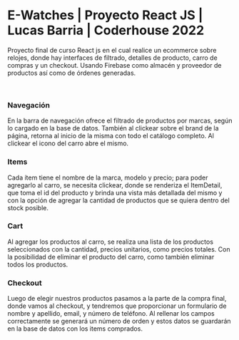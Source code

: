 <h1>E-Watches | Proyecto React JS | Lucas Barria | Coderhouse 2022</h1>
<p>Proyecto final de curso React js en el cual realice un ecommerce sobre relojes, donde hay interfaces de filtrado, detalles de producto, carro de compras y un checkout. Usando Firebase como almacén y proveedor de productos así como de órdenes generadas.</p>
<br>
<h3>Navegación</h3>
<p>En la barra de navegación ofrece el filtrado de productos por marcas, según lo cargado en la base de datos. También al clickear sobre el brand de la página, retorna al inicio de la misma con todo el catálogo completo. Al clickear el icono del carro abre el mismo.</p>

<h3>Items</h3>
<p>Cada ítem tiene el nombre de la marca, modelo y precio; para poder agregarlo al carro, se necesita clickear, donde se renderiza el ItemDetail, que toma el id del producto y brinda una vista más detallada del mismo y con la opción de agregar la cantidad de productos que se quiera dentro del stock posible.</p>

<h3>Cart</h3>
<p>Al agregar los productos al carro, se realiza una lista de los productos seleccionados con la cantidad, precios unitarios, como precios totales. Con la posibilidad de eliminar el producto del carro, como también eliminar todos los productos.</p>

<h3>Checkout</h3>
<p>Luego de elegir nuestros productos pasamos a la parte de la compra final, donde vamos al checkout, y tendremos que proporcionar un formulario de nombre y apellido, email, y número de teléfono. Al rellenar los campos correctamente se generará un número de orden y estos datos se guardarán en la base de datos con los items comprados.</p>
